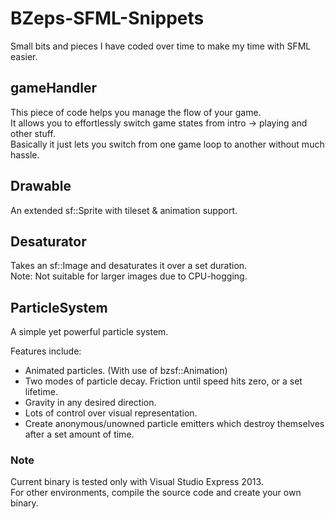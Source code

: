 BZeps-SFML-Snippets
===================
Small bits and pieces I have coded over time to make my time with SFML easier.

gameHandler
-----------
This piece of code helps you manage the flow of your game.    
It allows you to effortlessly switch game states from intro -> playing and other stuff.    
Basically it just lets you switch from one game loop to another without much hassle.

Drawable
--------
An extended sf::Sprite with tileset & animation support.

Desaturator
-----------
Takes an sf::Image and desaturates it over a set duration.    
Note: Not suitable for larger images due to CPU-hogging.

ParticleSystem
--------------
A simple yet powerful particle system.    

Features include:

- Animated particles. (With use of bzsf::Animation)
- Two modes of particle decay. Friction until speed hits zero, or a set lifetime.
- Gravity in any desired direction.
- Lots of control over visual representation.
- Create anonymous/unowned particle emitters which destroy themselves after a set amount of time.

### Note ###
Current binary is tested only with Visual Studio Express 2013.    
For other environments, compile the source code and create your own binary.